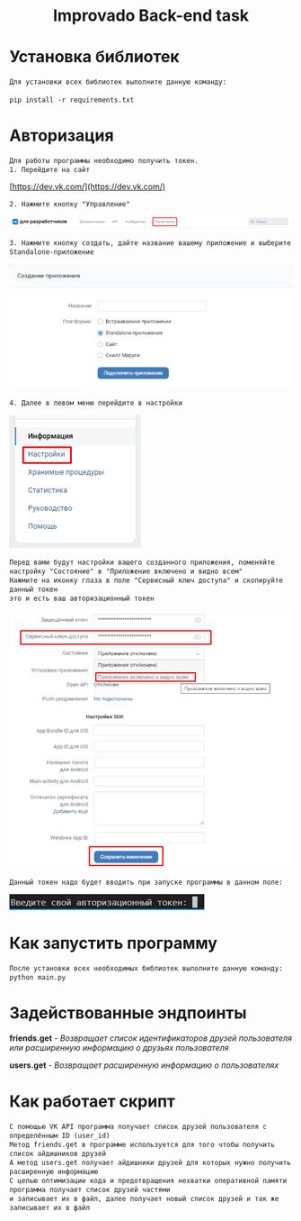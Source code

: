 <h1 align="center">Improvado Back-end task</h1>

# Установка библиотек
    Для установки всех библиотек выполните данную команду:
    
    pip install -r requirements.txt

# Авторизация
    Для работы программы необходимо получить токен.
    1. Перейдите на сайт 
[https://dev.vk.com/](https://dev.vk.com/)

    2. Нажмите кнопку "Управление"
![Image-alt](https://github.com/Makiell/Improvado/blob/main/images/2.png)

    3. Нажмите кнопку создать, дайте название вашему приложение и выберите Standalone-приложение
![Image alt](https://github.com/makiell/improvado/blob/main/images/3.png)

    4. Далее в левом меню перейдите в настройки
![Image alt](https://github.com/makiell/improvado/blob/main/images/4.png)

    Перед вами будут настройки вашего созданного приложения, поменяйте настройку "Состояние" в "Приложение включено и видно всем"
    Нажмите на иконку глаза в поле "Сервисный ключ доступа" и скопируйте данный токен
    это и есть ваш авторизационный токен
![Image alt](https://github.com/makiell/improvado/blob/main/images/5.png)

    Данный токен надо будет вводить при запуске программы в данном поле:
![Image alt](https://github.com/makiell/improvado/blob/main/images/6.png)

# Как запустить программу

    После установки всех необходимых библиотек выполните данную команду:
    python main.py

# Задействованные эндпоинты

**friends.get** - *Возвращает список идентификаторов друзей пользователя или расширенную информацию о друзьях пользователя*

**users.get** - *Возвращает расширенную информацию о пользователях*

# Как работает скрипт

    С помощью VK API программа получает список друзей пользователя с определённым ID (user_id)
    Метод friends.get в программе используется для того чтобы получить список айдишников друзей
    А метод users.get получает айдишники друзей для которых нужно получить расширенную информацию
    С целью оптимизации кода и предотвращения нехватки оперативной памяти программа получает список друзей частями 
    и записывает их в файл, далее получает новый список друзей и так же записывает их в файл
